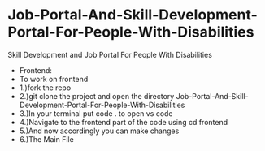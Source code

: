 # Job-Portal-And-Skill-Development-Portal-For-People-With-Disabilities
Skill Development and Job Portal For People With Disabilities 

- Frontend:
-  To work on frontend
- 1.)fork the repo
- 2.)git clone the project and open the directory Job-Portal-And-Skill-Development-Portal-For-People-With-Disabilities
- 3.)In your terminal put code . to open vs code
- 4.)Navigate to the frontend part of the code using cd frontend
- 5.)And now accordingly you can make changes
- 6.)The Main File 
